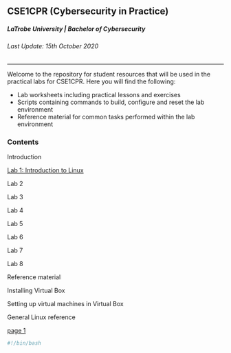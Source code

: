## CSE1CPR (Cybersecurity in Practice)
##### LaTrobe University | Bachelor of Cybersecurity
###### Last Update: 15th October 2020  

---
Welcome to the repository for student resources that will be used in the practical labs for CSE1CPR. Here you will find the following:

- Lab worksheets including practical lessons and exercises
- Scripts containing commands to build, configure and reset the lab environment
- Reference material for common tasks performed within  the lab environment

### Contents

Introduction

[Lab 1: Introduction to Linux](lab1-intro.md)

Lab 2

Lab 3

Lab 4

Lab 5

Lab 6

Lab 7

Lab 8

Reference material

Installing Virtual Box

Setting up virtual machines in Virtual Box

General Linux reference 



[page 1](page1.md)


```bash
#!/bin/bash
```
